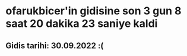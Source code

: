 # ofarukbicer'in gidisine son 3 gun 8 saat 20 dakika 23 saniye kaldi

## Gidis tarihi: 30.09.2022 :(
